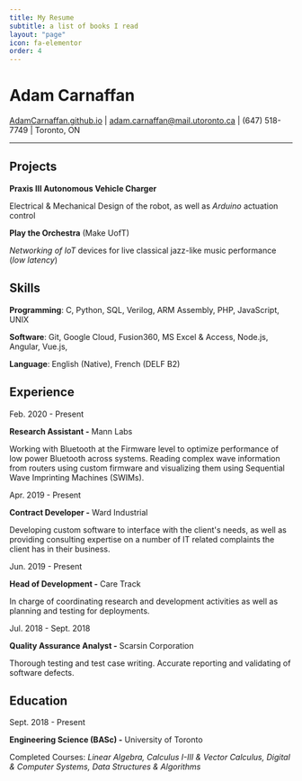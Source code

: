 ```yaml
---
title: My Resume
subtitle: a list of books I read
layout: "page"
icon: fa-elementor
order: 4
---
```

# Adam Carnaffan

[AdamCarnaffan.github.io](http://adamcarnaffan.github.io) | [adam.carnaffan@mail.utoronto.ca](mailto:adam.carnaffan@mail.utoronto.ca) | (647) 518-7749 | Toronto, ON

---

## Projects

**Praxis III Autonomous Vehicle Charger**

Electrical & Mechanical Design of the robot, as well as *Arduino* actuation control

**Play the Orchestra** (Make UofT)

*Networking of IoT* devices for live classical jazz-like music performance (*low latency*)

## Skills

**Programming**: C, Python, SQL, Verilog, ARM Assembly, PHP, JavaScript, UNIX

**Software**: Git, Google Cloud, Fusion360, MS Excel & Access, Node.js, Angular, Vue.js, 

**Language**: English (Native), French (DELF B2)

## Experience

Feb. 2020 - Present

**Research Assistant -** Mann Labs 

Working with Bluetooth at the Firmware level to optimize performance of low power Bluetooth across systems. Reading complex wave information from routers using custom firmware and visualizing them using Sequential Wave Imprinting Machines (SWIMs).

Apr. 2019 - Present

**Contract Developer -** Ward Industrial

Developing custom software to interface with the client's needs, as well as providing consulting expertise on a number of IT related complaints the client has in their business.

Jun. 2019 - Present

**Head of Development -** Care Track

In charge of coordinating research and development activities as well as planning and testing for deployments.

Jul. 2018 - Sept. 2018

**Quality Assurance Analyst -** Scarsin Corporation

Thorough testing and test case writing. Accurate reporting and validating of software defects.

## Education

Sept. 2018 - Present

**Engineering Science (BASc) -** University of Toronto

Completed Courses: *Linear Algebra, Calculus I-III & Vector Calculus, Digital & Computer Systems, Data Structures & Algorithms*